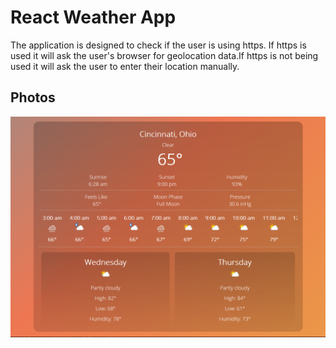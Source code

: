 # React Weather App

The application is designed to check if the user is using https. If https is used it will ask the user's browser for geolocation data.If https is not being used it will ask the user to enter their location manually. 

## Photos

![alt text](https://github.com/maskedmage77/Weather-React-App/blob/master/public/cinci.png?raw=true)